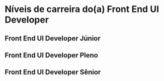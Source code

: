 # Níveis de carreira do(a) Front End UI Developer

## Front End UI Developer Júnior

## Front End UI Developer Pleno

## Front End UI Developer Sênior